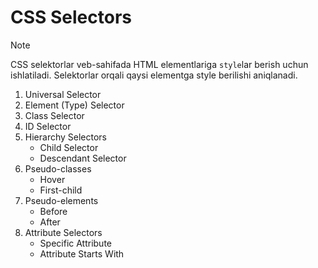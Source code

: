 # CSS Selectors

> [!NOTE]
> CSS selektorlar veb-sahifada HTML elementlariga `style`lar berish uchun ishlatiladi. Selektorlar orqali qaysi elementga style berilishi aniqlanadi.

1. Universal Selector
2. Element (Type) Selector
3. Class Selector
4. ID Selector
5. Hierarchy Selectors
   - Child Selector
   - Descendant Selector
6. Pseudo-classes
   - Hover
   - First-child
7. Pseudo-elements
   - Before
   - After
8. Attribute Selectors
   - Specific Attribute
   - Attribute Starts With